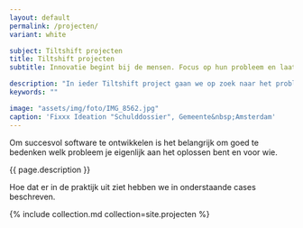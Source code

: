 ```yaml
---
layout: default
permalink: /projecten/
variant: white

subject: Tiltshift projecten
title: Tiltshift projecten
subtitle: Innovatie begint bij de mensen. Focus op hun probleem en laat de techniek volgen. Dan ontstaat de oplossing.

description: "In ieder Tiltshift project gaan we op zoek naar het probleem achter de software-wens, op basis van software design thinking. Een aantal stappen staan daarbij vast: discovery, ideation, development, delivery."
keywords: ""

image: "assets/img/foto/IMG_8562.jpg"
caption: 'Fixxx Ideation "Schulddossier", Gemeente&nbsp;Amsterdam'
---
```

Om succesvol software te ontwikkelen is het belangrijk om goed te bedenken welk probleem je eigenlijk aan het oplossen bent en voor wie.

{{ page.description }}

Hoe dat er in de praktijk uit ziet hebben we in onderstaande cases beschreven.

{% include collection.md collection=site.projecten %}
